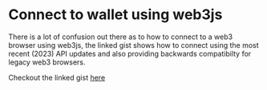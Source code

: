 # Connect to wallet using web3js

There is a lot of confusion out there as to how to connect to a web3 browser using web3js, the linked gist shows how to connect using the most recent (2023) API updates and also providing backwards compatibilty for legacy web3 browsers.

Checkout the linked gist [here](https://gist.github.com/emekaorji/6b5d82961873e305a696092a99f46147)
